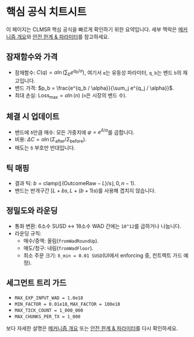 # 핵심 공식 치트시트

이 페이지는 CLMSR 핵심 공식을 빠르게 확인하기 위한 요약입니다. 세부 맥락은 [메커니즘 개요](overview)와 [안전 한계 & 파라미터](safety-parameters)를 참고하세요.

## 잠재함수와 가격

- 잠재함수: $C(q) = \alpha \ln \left( \sum_b e^{q_b / \alpha} \right)$, 여기서 `α`는 유동성 파라미터, `q_b`는 밴드 `b`의 재고입니다.
- 밴드 가격: $p_b = \frac{e^{q_b / \alpha}}{\sum_j e^{q_j / \alpha}}$.
- 최대 손실: $\text{Loss}_{\max} = \alpha \ln(n)$ (`n`은 시장의 밴드 수).

## 체결 시 업데이트

- 밴드에 `δ`만큼 매수: 모든 가중치에 $\varphi = e^{\delta / \alpha}$를 곱합니다.
- 비용: $\Delta C = \alpha \ln\left(\Sigma_{\text{after}} / \Sigma_{\text{before}}\right)$.
- 매도는 `δ` 부호만 반대입니다.

## 틱 매핑

- 결과 틱: $b = \mathrm{clamp}(\lfloor (\text{OutcomeRaw} - L)/s \rfloor, 0, n-1)$.
- 밴드는 반개구간 $[L + b s, L + (b+1)s)$를 사용해 겹치지 않습니다.

## 정밀도와 라운딩

- 통화 변환: 6소수 SUSD ↔ 18소수 WAD 간에는 `10^12`를 곱하거나 나눕니다.
- 라운딩 규칙:
  - 매수/증액: 올림(`fromWadRoundUp`).
  - 매도/청구: 내림(`fromWadFloor`).
  - 최소 주문 크기: `δ_min = 0.01 SUSD`(UI에서 enforcing 중, 컨트랙트 가드 예정).

## 세그먼트 트리 가드

- `MAX_EXP_INPUT_WAD = 1.0e18`
- `MIN_FACTOR = 0.01e18`, `MAX_FACTOR = 100e18`
- `MAX_TICK_COUNT = 1_000_000`
- `MAX_CHUNKS_PER_TX = 1_000`

보다 자세한 설명은 [메커니즘 개요](overview) 또는 [안전 한계 & 파라미터](safety-parameters)를 다시 확인하세요.
